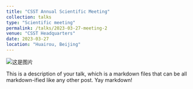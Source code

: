 ```yaml
---
title: "CSST Annual Scientific Meeting"
collection: talks
type: "Scientific meeting"
permalink: /talks/2023-03-27-meeting-2
venue: "CSST Headquarters"
date: 2023-03-27
location: "Huairou, Beijing"
---
```


![这是图片](../images/CSSTsmall.jpg "CSST")

This is a description of your talk, which is a markdown files that can be all markdown-ified like any other post. Yay markdown!

